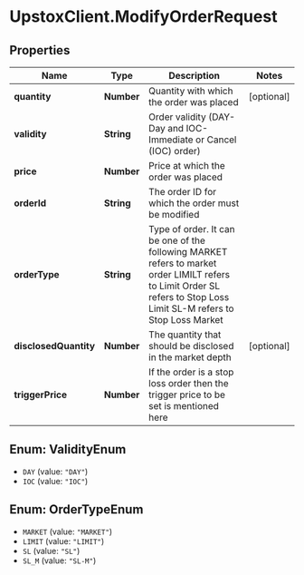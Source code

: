 # UpstoxClient.ModifyOrderRequest

## Properties
Name | Type | Description | Notes
------------ | ------------- | ------------- | -------------
**quantity** | **Number** | Quantity with which the order was placed | [optional] 
**validity** | **String** | Order validity (DAY- Day and IOC- Immediate or Cancel (IOC) order) | 
**price** | **Number** | Price at which the order was placed | 
**orderId** | **String** | The order ID for which the order must be modified | 
**orderType** | **String** | Type of order. It can be one of the following MARKET refers to market order LIMILT refers to Limit Order SL refers to Stop Loss Limit SL-M refers to Stop Loss Market | 
**disclosedQuantity** | **Number** | The quantity that should be disclosed in the market depth | [optional] 
**triggerPrice** | **Number** | If the order is a stop loss order then the trigger price to be set is mentioned here | 

<a name="ValidityEnum"></a>
## Enum: ValidityEnum

* `DAY` (value: `"DAY"`)
* `IOC` (value: `"IOC"`)


<a name="OrderTypeEnum"></a>
## Enum: OrderTypeEnum

* `MARKET` (value: `"MARKET"`)
* `LIMIT` (value: `"LIMIT"`)
* `SL` (value: `"SL"`)
* `SL_M` (value: `"SL-M"`)

